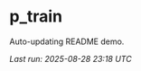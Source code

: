 # p_train

Auto-updating README demo.

<!--START_SECTION:status-->
_Last run: 2025-08-28 23:18 UTC_
<!--END_SECTION:status-->













































































































































































































